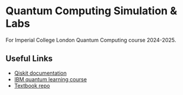 # Quantum Computing Simulation & Labs

For Imperial College London Quantum Computing course 2024-2025. 



## Useful Links

- [Qiskit documentation](https://docs.quantum.ibm.com/)
- [IBM quantum learning course](https://learning.quantum.ibm.com/)
- [Textbook repo](https://github.com/Qiskit/textbook/tree/main)
